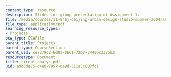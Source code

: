 ```yaml
---
content_type: resource
description: Slides for group presentation of Assignment 1.
file: /media/courses/11-946j-beijing-urban-design-studio-summer-2004/a9b3de75d4e879576a9d511a5c087fd1_circul_analys.pdf
file_type: application/pdf
learning_resource_types:
- Projects
ocw_type: OCWFile
parent_title: Projects
parent_type: CourseSection
parent_uid: cd7279c2-6d0a-0661-72b7-2440bc3325b3
resourcetype: Document
title: circul_analys.pdf
uid: a9b3de75-d4e8-7957-6a9d-511a5c087fd1
---
```

